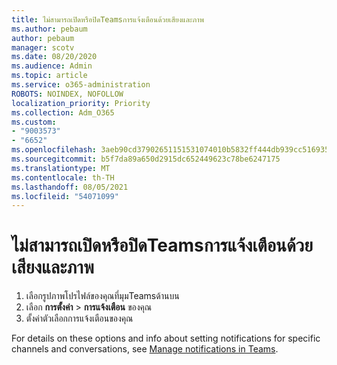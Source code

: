 ```yaml
---
title: ไม่สามารถเปิดหรือปิดTeamsการแจ้งเตือนด้วยเสียงและภาพ
ms.author: pebaum
author: pebaum
manager: scotv
ms.date: 08/20/2020
ms.audience: Admin
ms.topic: article
ms.service: o365-administration
ROBOTS: NOINDEX, NOFOLLOW
localization_priority: Priority
ms.collection: Adm_O365
ms.custom:
- "9003573"
- "6652"
ms.openlocfilehash: 3aeb90cd37902651151531074010b5832ff444db939cc516935e780eda6c9510
ms.sourcegitcommit: b5f7da89a650d2915dc652449623c78be6247175
ms.translationtype: MT
ms.contentlocale: th-TH
ms.lasthandoff: 08/05/2021
ms.locfileid: "54071099"
---
```

# <a name="cant-turn-teams-sound-and-visual-notifications-on-or-off"></a>ไม่สามารถเปิดหรือปิดTeamsการแจ้งเตือนด้วยเสียงและภาพ

1. เลือกรูปภาพโปรไฟล์ของคุณที่มุมTeamsด้านบน
2. เลือก **การตั้งค่า**  >  **การแจ้งเตือน** ของคุณ
3. ตั้งค่าตัวเลือกการแจ้งเตือนของคุณ

For details on these options and info about setting notifications for specific channels and conversations, see [Manage notifications in Teams](https://support.microsoft.com/office/manage-notifications-in-teams-1cc31834-5fe5-412b-8edb-43fecc78413d).
